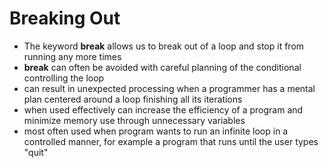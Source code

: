 # Breaking Out

- The keyword **break** allows us to break out of a loop and stop it from running any more times
- **break** can often be avoided with careful planning of the conditional controlling the loop
- can result in unexpected processing when a programmer has a mental plan centered around a loop finishing all its iterations
- when used effectively can increase the efficiency of a program and minimize memory use through unnecessary variables
- most often used when program wants to run an infinite loop in a controlled manner, for example a program that runs until the user types "quit"
